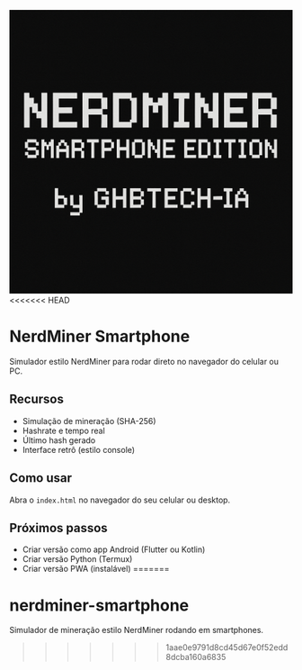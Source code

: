 ![NerdMiner Smartphone Edition](./banner-nerdminer.png)
<<<<<<< HEAD
# NerdMiner Smartphone

Simulador estilo NerdMiner para rodar direto no navegador do celular ou PC.

## Recursos

- Simulação de mineração (SHA-256)
- Hashrate e tempo real
- Último hash gerado
- Interface retrô (estilo console)

## Como usar

Abra o `index.html` no navegador do seu celular ou desktop.

## Próximos passos

- Criar versão como app Android (Flutter ou Kotlin)
- Criar versão Python (Termux)
- Criar versão PWA (instalável)
=======
# nerdminer-smartphone
Simulador de mineração estilo NerdMiner rodando em smartphones.
>>>>>>> 1aae0e9791d8cd45d67e0f52edd8dcba160a6835
